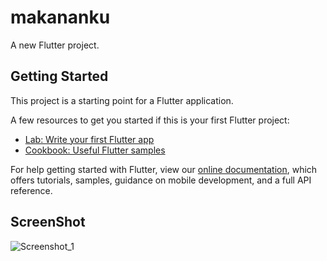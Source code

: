 # makananku

A new Flutter project.

## Getting Started

This project is a starting point for a Flutter application.

A few resources to get you started if this is your first Flutter project:

- [Lab: Write your first Flutter app](https://flutter.dev/docs/get-started/codelab)
- [Cookbook: Useful Flutter samples](https://flutter.dev/docs/cookbook)

For help getting started with Flutter, view our 
[online documentation](https://flutter.dev/docs), which offers tutorials, 
samples, guidance on mobile development, and a full API reference.

## ScreenShot
![Screenshot_1](https://user-images.githubusercontent.com/25223651/79513064-22b06e80-806d-11ea-9095-dbb52d8a78a3.png)
